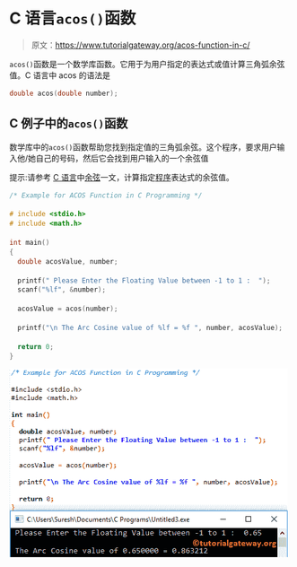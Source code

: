 # C 语言`acos()`函数

> 原文：<https://www.tutorialgateway.org/acos-function-in-c/>

`acos()`函数是一个数学库函数。它用于为用户指定的表达式或值计算三角弧余弦值。C 语言中 acos 的语法是

```c
double acos(double number);
```

## C 例子中的`acos()`函数

数学库中的`acos()`函数帮助您找到指定值的三角弧余弦。这个程序，要求用户输入他/她自己的号码，然后它会找到用户输入的一个余弦值

提示:请参考 [C 语言](https://www.tutorialgateway.org/c-programming/)中[余弦](https://www.tutorialgateway.org/cos-function-in-c/)一文，计算指定[程序](https://www.tutorialgateway.org/c-programming-examples/)表达式的余弦值。

```c
/* Example for ACOS Function in C Programming */

# include <stdio.h>
# include <math.h>

int main()
{
  double acosValue, number;

  printf(" Please Enter the Floating Value between -1 to 1 :  ");
  scanf("%lf", &number);

  acosValue = acos(number);

  printf("\n The Arc Cosine value of %lf = %f ", number, acosValue);

  return 0;
}
```

![ACOS Function in C Programming 1](img/38849960d658637f8a84e586f9aa9f79.png)